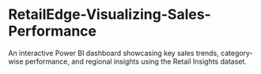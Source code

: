 # RetailEdge-Visualizing-Sales-Performance
An interactive Power BI dashboard showcasing key sales trends, category-wise performance, and regional insights using the Retail Insights dataset.
